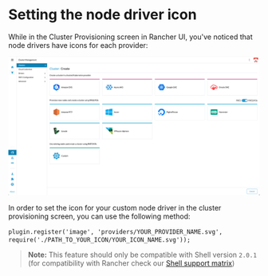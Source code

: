 # Setting the node driver icon

While in the Cluster Provisioning screen in Rancher UI, you've noticed that node drivers have icons for each provider:

![Cluster Provisioning](../../../screenshots/cluster-provisioning.png)

In order to set the icon for your custom node driver in the cluster provisioning screen, you can use the following method:

```
plugin.register('image', 'providers/YOUR_PROVIDER_NAME.svg', require('./PATH_TO_YOUR_ICON/YOUR_ICON_NAME.svg'));
```

> **Note:** This feature should only be compatible with Shell version `2.0.1` (for compatibility with Rancher check our [Shell support matrix](../../support-matrix.md))